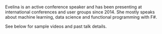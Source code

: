 Evelina is an active conference speaker and has been presenting at international conferences and user groups since 2014. She mostly speaks about machine learning, data science and functional programming with F#. 

See below for sample videos and past talk details.

